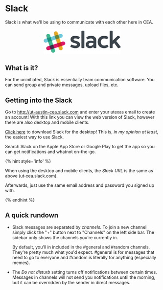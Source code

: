 # Slack

Slack is what we'll be using to communicate with each other here in CEA.

<center>
    <img src="../images/slack-logo.png" alt="Slack Logo" style="width:50%">
</center>

## What is it?

For the uninitiated, Slack is essentially team communication software. You can
send group and private messages, upload files, etc.

## Getting into the Slack

Go to http://ut-austin-cea.slack.com and enter your utexas email to create an
account! With this link you can view the web version of Slack, however there
are also desktop and mobile clients.

[Click here](https://slack.com/downloads/) to download Slack for the desktop!
This is, *in my opinion at least*, the easiest way to use Slack.

Search Slack on the Apple App Store or Google Play to get the app so you can
get notifications and whatnot on-the-go.

{% hint style='info' %}

When using the desktop and mobile clients, the *Slack URL* is the same as above
(ut&#8209;cea.slack.com).

Afterwards, just use the same email address and password you signed up with.

{% endhint %}

## A quick rundown

- Slack messages are separated by *channels*.
    To join a new channel simply click the "+" button next to "Channels" on the
    left side bar. The sidebar only shows the channels you're currently in.

    By default, you'll in included in the #general and #random channels.
    They're pretty much what you'd expect. #general is for messages that need
    to go to everyone and #random is literally for anything (especially memes).
    
- The *Do not disturb* setting turns off notifications between certain times.
    Messages in channels will not send you notifications until the morning, but
    it can be overridden by the sender in direct messages.
